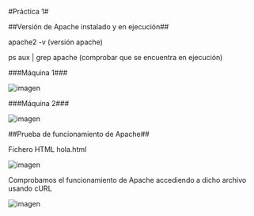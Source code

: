 #Práctica 1#

##Versión de Apache instalado y en ejecución##

apache2 -v (versión apache)

ps aux | grep apache (comprobar que se encuentra en ejecución)

###Máquina 1###

![imagen](imagenesP1/ApacheM1.png)

###Máquina 2###

![imagen](imagenesP1/ApacheM2.png)

##Prueba de funcionamiento de Apache##

Fichero HTML hola.html

![imagen](imagenesP1/HolaHTML.png)

Comprobamos el funcionamiento de Apache accediendo a dicho archivo usando cURL

![imagen](imagenesP1/FuncionandoUbuntuCliente.png)



